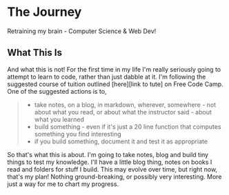 # The Journey

Retraining my brain - Computer Science & Web Dev!

## What This Is

And what this is not! For the first time in my life I'm really seriously going to attempt to learn to code, rather than just dabble at it. I'm following the suggested course of tuition outlined [here][link to tute] on Free Code Camp. One of the suggested actions is to,

> - take notes, on a blog, in markdown, wherever, somewhere - not about what you read, or about what the instructor said - about what you learned
> - build something - even if it's just a 20 line function that computes something you find interesting
> - if you build something, document it and test it as appropriate

So that's what this is about. I'm going to take notes, blog and build tiny things to test my knowledge. I'll have a little blog thing, notes on books I read and folders for stuff I build. This may evolve over time, but right now, that's my plan! Nothing ground-breaking, or possibly very interesting. More just a way for me to chart my progress.
